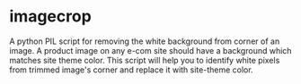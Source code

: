 imagecrop
=========

A python PIL script for removing the white background from corner of an image.
A product image on any e-com site should have a background which matches site theme color. This script will help you to identify white pixels from trimmed image's corner and replace it with site-theme color.  
